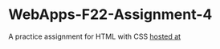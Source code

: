# WebApps-F22-Assignment-4
A practice assignment for HTML with CSS
[hosted at](https://github.com/44-563-Web-Apps-F22/44563-webapps-assignment-4-Rangaprudhviraju/settings/pages)